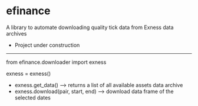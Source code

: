 # efinance
A library to automate downloading quality tick data from Exness data archives

+ Project under construction

------

from efinance.downloader import exness

exness = exness()

- exness.get_data() --> returns a list of all available assets data archive 
- exness.download(pair, start, end) --> download data frame of the selected dates
